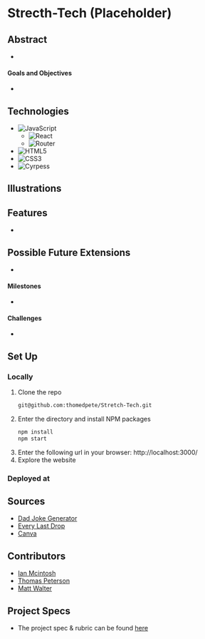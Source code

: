# Strecth-Tech (Placeholder)

## Abstract
- 

#### Goals and Objectives

- 

## Technologies
- ![JavaScript](https://img.shields.io/badge/javascript-%23323330.svg?style=for-the-badge&logo=javascript&logoColor=%23F7DF1E)
   - ![React](https://img.shields.io/badge/react-%23323330.svg?style=for-the-badge&logo=react&logoColor=%23F7DF1E)
   - ![Router](https://img.shields.io/badge/router-%23323330.svg?style=for-the-badge&logo=react-router&logoColor=%CA4245)
- ![HTML5](https://img.shields.io/badge/html5-%23E34F26.svg?style=for-the-badge&logo=html5&logoColor=white)
- ![CSS3](https://img.shields.io/badge/css3-%231572B6.svg?style=for-the-badge&logo=css3&logoColor=white)
- ![Cyrpess](https://img.shields.io/badge/cypress-%1004E9F.svg?style=for-the-badge&logo=cypress&logoColor=%23F7DF1E)

## Illustrations



## Features
- 

## Possible Future Extensions
- 

#### Milestones
- 

#### Challenges 
- 

## Set Up

### Locally

1. Clone the repo
   ```sh
   git@github.com:thomedpete/Stretch-Tech.git
   ```
2. Enter the directory and install NPM packages
   ```sh
   npm install
   npm start
   ``` 
3. Enter the following url in your browser: http://localhost:3000/
4. Explore the website

### Deployed at
   


## Sources
  - [Dad Joke Generator](https://dadjokegenerator.com/)
  - [Every Last Drop](http://everylastdrop.co.uk/)
  - [Canva](https://www.canva.com/)

## Contributors
  - [Ian Mcintosh](https://github.com/grainymac)
  - [Thomas Peterson](https://github.com/thomedpete)
  - [Matt Walter](https://github.com/MattWalterTX)

## Project Specs
  - The project spec & rubric can be found [here](https://frontend.turing.edu/projects/module-3/stretch.html)
